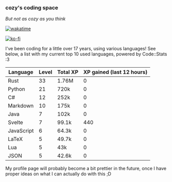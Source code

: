 ### cozy's coding space
*But not as cozy as you think*

[![wakatime](https://wakatime.com/badge/user/c0ba07bb-3421-41be-bd1a-d611e670f250.svg)](https://wakatime.com/@c0ba07bb-3421-41be-bd1a-d611e670f250)

[![ko-fi](https://ko-fi.com/img/githubbutton_sm.svg)](https://ko-fi.com/J3J75ITL4)

I've been coding for a little over 17 years, using various languages! See below, a list with my current top 10 used languages, powered by Code::Stats :3
    
| Language | Level | Total XP | XP gained (last 12 hours) |
| --- | --- | --- | --- |
| Rust | 33 | 1.76M | 0 |
| Python | 21 | 720k | 0 |
| C# | 12 | 252k | 0 |
| Markdown | 10 | 175k | 0 |
| Java | 7 | 102k | 0 |
| Svelte | 7 | 99.1k | 440 |
| JavaScript | 6 | 64.3k | 0 |
| LaTeX | 5 | 49.7k | 0 |
| Lua | 5 | 43k | 0 |
| JSON | 5 | 42.6k | 0 |
    
My profile page will probably become a bit prettier in the future, once I have proper ideas on what I can actually do with this ;D